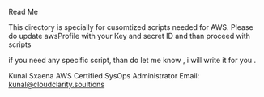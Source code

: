 Read Me

This directory is specially for cusomtized scripts needed for AWS. 
Please do update awsProfile with your Key and secret ID and than proceed with scripts


if you need any specific script, than do let me know , i will write it for you . 

Kunal Sxaena 
AWS Certified SysOps Administrator 
Email: kunal@cloudclarity.soultions 

